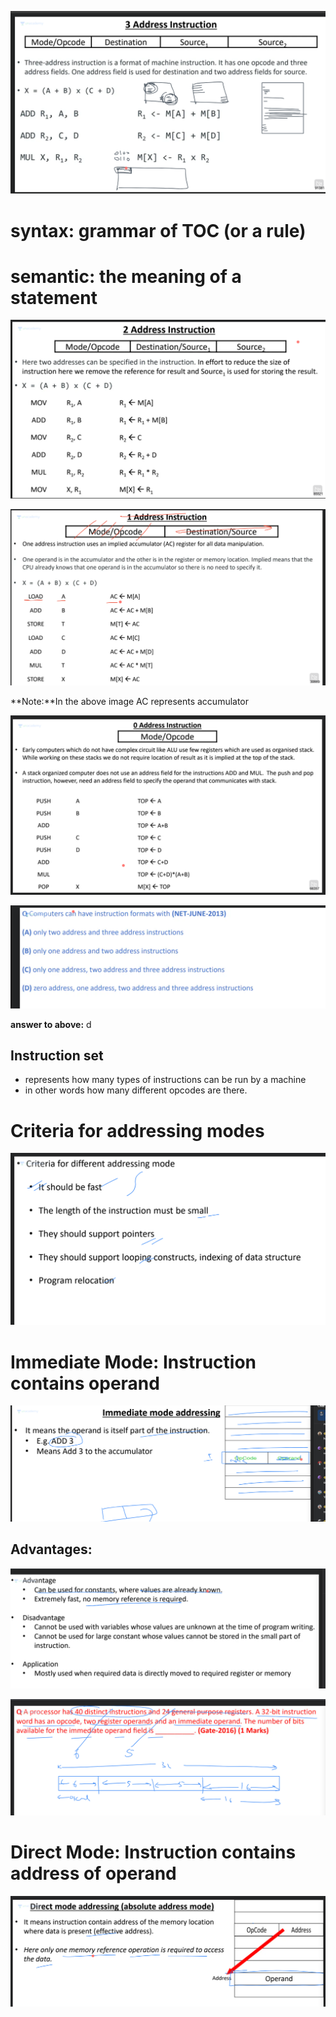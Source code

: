 ![Alt text](image-132.png)

# syntax: grammar of TOC (or a rule)

# semantic: the meaning of a statement

![Alt text](image-133.png)

![Alt text](image-134.png)

**Note:**In the above image AC represents accumulator

![Alt text](image-135.png)

![Alt text](image-136.png)

**answer to above:** d

## Instruction set
- represents how many types of instructions can  be run by a machine
- in other words how many different opcodes are there.


# Criteria for addressing modes
![Alt text](image-145.png)

# Immediate Mode: Instruction contains operand

![Alt text](image-146.png)

## Advantages:

![Alt text](image-147.png)

![Alt text](image-148.png)

# Direct Mode: Instruction contains address of operand

![Alt text](image-150.png)
